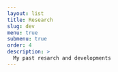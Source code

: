 ```yaml
---
layout: list
title: Research
slug: dev
menu: true
submenu: true
order: 4
description: >
  My past resarch and developments 
---
```

